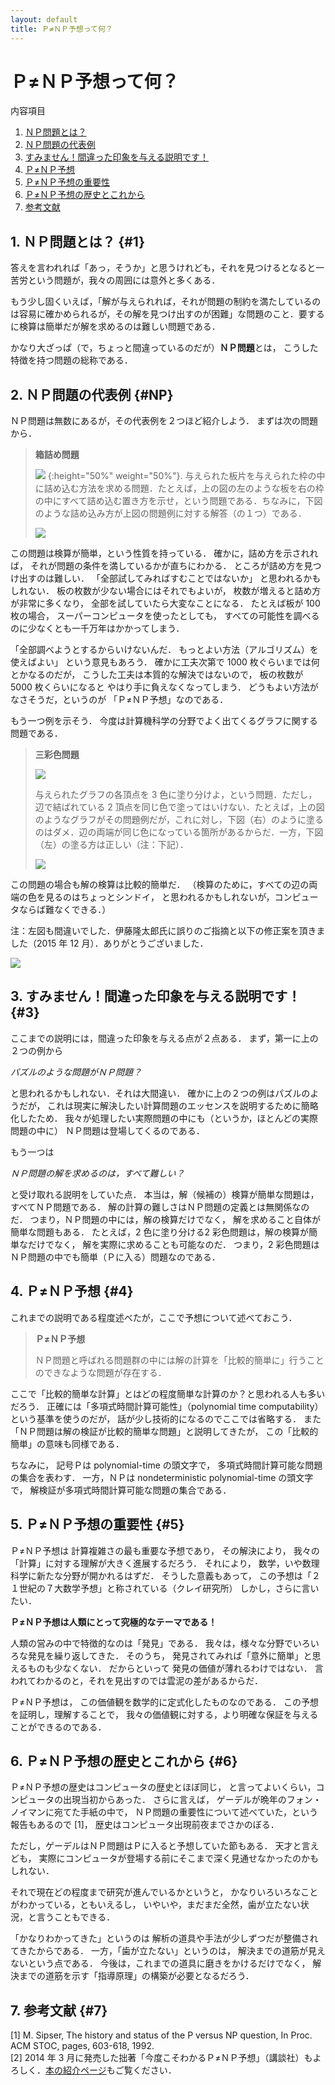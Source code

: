 ```yaml
---
layout: default
title: Ｐ≠ＮＰ予想って何？
---
```

# Ｐ≠ＮＰ予想って何？

内容項目

1. [ＮＰ問題とは？](#1)
2. [ＮＰ問題の代表例](#NP)
3. [すみません！間違った印象を与える説明です！](#3)
4. [Ｐ≠ＮＰ予想](#4)
5. [Ｐ≠ＮＰ予想の重要性](#5)
6. [Ｐ≠ＮＰ予想の歴史とこれから](#6)
7. [参考文献](#7)

## 1. ＮＰ問題とは？ {#1}

答えを言われれば「あっ，そうか」と思うけれども，それを見つけるとなると一苦労という問題が，我々の周囲には意外と多くある．

もう少し固くいえば，「解が与えられれば，それが問題の制約を満たしているのは容易に確かめられるが，その解を見つけ出すのが困難」な問題のこと．要するに検算は簡単だが解を求めるのは難しい問題である．

かなり大ざっぱ（で，ちょっと間違っているのだが）**ＮＰ問題**とは， こうした特徴を持つ問題の総称である．

## 2. ＮＰ問題の代表例 {#NP}

ＮＰ問題は無数にあるが，その代表例を２つほど紹介しよう． まずは次の問題から．

> **箱詰め問題**
> 
> ![](./PvsNPintro-jp.files/tile.png) {:height="50%" weight="50%"}.
> 与えられた板片を与えられた枠の中に詰め込む方法を求める問題．たとえば，上の図の左のような板を右の枠の中にすべて詰め込む置き方を示せ，という問題である．ちなみに，下図のような詰め込み方が上図の問題例に対する解答（の１つ）である．
> 
> ![](./PvsNPintro-jp.files/tile-ans.png)

この問題は検算が簡単，という性質を持っている． 確かに，詰め方を示されれば， それが問題の条件を満しているかが直ちにわかる． ところが詰め方を見つけ出すのは難しい． 「全部試してみればすむことではないか」 と思われるかもしれない． 板の枚数が少ない場合にはそれでもよいが， 枚数が増えると詰め方が非常に多くなり， 全部を試していたら大変なことになる． たとえば板が 100 枚の場合， スーパーコンピュータを使ったとしても， すべての可能性を調べるのに少なくとも一千万年はかかってしまう．

「全部調べようとするからいけないんだ． もっとよい方法（アルゴリズム）を使えばよい」 という意見もあろう． 確かに工夫次第で 1000 枚ぐらいまでは何とかなるのだが， こうした工夫は本質的な解決ではないので， 板の枚数が 5000 枚くらいになると やはり手に負えなくなってしまう． どうもよい方法がなさそうだ，というのが 「Ｐ≠ＮＰ予想」なのである．

もう一つ例を示そう． 今度は計算機科学の分野でよく出てくるグラフに関する問題である．

> **三彩色問題**
> 
> ![](./PvsNPintro-jp.files/3color-graph.png)
> 
> 与えられたグラフの各頂点を 3 色に塗り分けよ，という問題．ただし，辺で結ばれている 2 頂点を同じ色で塗ってはいけない．たとえば，上の図のようなグラフがその問題例だが，これに対し，下図（右）のように塗るのはダメ．辺の両端が同じ色になっている箇所があるからだ．一方，下図（左）の塗る方は正しい（注：下記）．
> 
> ![](./PvsNPintro-jp.files/3color-ans.png)

この問題の場合も解の検算は比較的簡単だ． （検算のために，すべての辺の両端の色を見るのはちょっとシンドイ， と思われるかもしれないが，コンピュータならば難なくできる．）

注：左図も間違いでした．伊藤隆太郎氏に誤りのご指摘と以下の修正案を頂きました（2015 年 12 月）．ありがとうございました．

![](./PvsNPintro-jp.files/3color-ans-correct.png)

## 3. すみません！間違った印象を与える説明です！ {#3}
ここまでの説明には，間違った印象を与える点が２点ある． まず，第一に上の２つの例から

*パズルのような問題がＮＰ問題？*

と思われるかもしれない．それは大間違い． 確かに上の２つの例はパズルのようだが， これは現実に解決したい計算問題のエッセンスを説明するために簡略化したため． 我々が処理したい実際問題の中にも（というか，ほとんどの実際問題の中に） ＮＰ問題は登場してくるのである．

もう一つは

*ＮＰ問題の解を求めるのは，すべて難しい？*

と受け取れる説明をしていた点． 本当は，解（候補の）検算が簡単な問題は，すべてＮＰ問題である． 解の計算の難しさはＮＰ問題の定義とは無関係なのだ． つまり，ＮＰ問題の中には，解の検算だけでなく， 解を求めること自体が簡単な問題もある． たとえば，2 色に塗り分ける2 彩色問題は，解の検算が簡単なだけでなく， 解を実際に求めることも可能なのだ． つまり，2 彩色問題はＮＰ問題の中でも簡単（Ｐに入る）問題なのである．

## 4. Ｐ≠ＮＰ予想 {#4}

これまでの説明である程度述べたが，ここで予想について述べておこう．

> **Ｐ≠ＮＰ予想**
> 
> ＮＰ問題と呼ばれる問題群の中には解の計算を「比較的簡単に」行うことのできなような問題が存在する．

ここで「比較的簡単な計算」とはどの程度簡単な計算のか？と思われる人も多いだろう． 正確には「多項式時間計算可能性」（polynomial time computability） という基準を使うのだが， 話が少し技術的になるのでここでは省略する． また「ＮＰ問題は解の検証が比較的簡単な問題」と説明してきたが， この「比較的簡単」の意味も同様である．

ちなみに， 記号Ｐは polynomial-time の頭文字で， 多項式時間計算可能な問題の集合を表わす． 一方，ＮＰは nondeterministic polynomial-time の頭文字で， 解検証が多項式時間計算可能な問題の集合である．

## 5. Ｐ≠ＮＰ予想の重要性 {#5}

Ｐ≠ＮＰ予想は 計算複雑さの最も重要な予想であり， その解決により， 我々の「計算」に対する理解が大きく進展するだろう． それにより， 数学，いや数理科学に新たな分野が開かれるはずだ． そうした意義もあって， この予想は「２１世紀の７大数学予想」と称されている（クレイ研究所） しかし，さらに言いたい．

**Ｐ≠ＮＰ予想は人類にとって究極的なテーマである！**

人類の営みの中で特徴的なのは「発見」である． 我々は，様々な分野でいろいろな発見を繰り返してきた． そのうち， 発見されてみれば「意外に簡単」と思えるものも少なくない． だからといって 発見の価値が薄れるわけではない． 言われてわかるのと，それを見出すのでは雲泥の差があるからだ．

Ｐ≠ＮＰ予想は， この価値観を数学的に定式化したものなのである． この予想を証明し，理解することで， 我々の価値観に対する，より明確な保証を与えることができるのである．

## 6. Ｐ≠ＮＰ予想の歴史とこれから {#6}

Ｐ≠ＮＰ予想の歴史はコンピュータの歴史とほぼ同じ， と言ってよいくらい，コンピュータの出現当初からあった． さらに言えば， ゲーデルが晩年のフォン・ノイマンに宛てた手紙の中で， ＮＰ問題の重要性について述べていた，という報告もあるので [1]， 歴史はコンピュータ出現前夜までさかのぼる．

ただし，ゲーデルはＮＰ問題はＰに入ると予想していた節もある． 天才と言えども， 実際にコンピュータが登場する前にそこまで深く見通せなかったのかもしれない．

それで現在どの程度まで研究が進んでいるかというと， かなりいろいろなことがわかっている，ともいえるし， いやいや，まだまだ全然，歯が立たない状況，と言うこともできる．

「かなりわかってきた」というのは 解析の道具や手法が少しずつだが整備されてきたからである． 一方，「歯が立たない」というのは， 解決までの道筋が見えないという点である． 今後は，これまでの道具に磨きをかけるだけでなく， 解決までの道筋を示す「指導原理」の構築が必要となるだろう．

## 7. 参考文献 {#7}

[1] M. Sipser, The history and status of the P versus NP question, In Proc. ACM STOC, pages, 603-618, 1992.  
[2] 2014 年 3 月に発売した拙著「今度こそわかるＰ≠ＮＰ予想」（講談社）もよろしく．[本の紹介ページ](../pnpbook/)もご覧ください．

